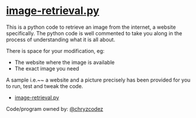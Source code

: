 # [image-retrieval.py](https://github.com/chryz-hub/py-projects/blob/master/all-python-codes/image-retrieval/image-retrieval.py)


This is a python code to retrieve an image from the internet, a website specifically. The python code is well commented to take 
you along in the process of understanding what it is all about.

There is space for your modification, eg:
- The website where the image is available
- The exact image you need

A sample i.e.~~ a website and a picture precisely has been provided for you to run, test and tweak the code.

-  [image-retrieval.py](https://github.com/chryz-hub/py-projects/blob/master/all-python-codes/image-retrieval/image-retrieval.py)

Code/program owned by:
[@chryzcodez](https://github.com/chryzcodez)

